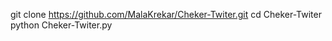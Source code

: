 
git clone https://github.com/MalaKrekar/Cheker-Twiter.git
cd Cheker-Twiter
python Cheker-Twiter.py
